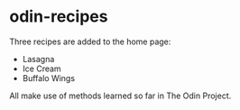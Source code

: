 # odin-recipes

Three recipes are added to the home page:
- Lasagna
- Ice Cream
- Buffalo Wings

All make use of methods learned so far in The Odin Project. 